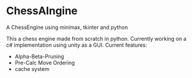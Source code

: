 # ChessAIngine
A ChessEngine using minimax, tkinter and python

This a chess engine made from scratch in python. Currently working on a c# implementation using unity as a GUI. 
Current features:
- Alpha-Beta-Pruning
- Pre-Calc Move Ordering
- cache system 
